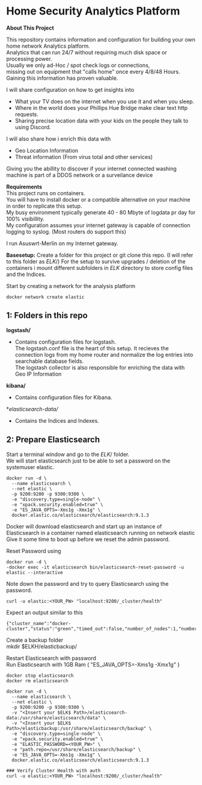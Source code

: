 # Home Security Analytics Platform

**About This Project**  

This repository contains information and configuration for building your own home network Analytics platform.  
Analytics that can run 24/7 without requiring much disk space or processing power.  
Usually we only ad-Hoc / spot check logs or connections,  
missing out on equipment that "calls home" once every 4/8/48 Hours.  
Gaining this information has proven valuable.  
  
I will share configuration on how to get insights into  
 - What your TV does on the internet when you use it and when you sleep.  
 - Where in the world does your Phillips Hue Bridge make clear text http requests.  
 - Sharing precise location data with your kids on the people they talk to using Discord.  

I will also share how i enrich this data with  
  
- Geo Location Information   
- Threat information (From virus total and other services)  
  
Giving you the abillity to discover if your internet connected washing machine is part of a DDOS network or a surveilance device  
  

**Requirements**    
This project runs on containers.    
You will have to install docker or a compatible alternative on your machine in order to replicate this setup.  
My busy environment typically generate 40 - 80 Mbyte of logdata pr day for 100% visibillity.  
My configuration assumes your internet gateway is capable of connection logging to syslog.  (Most routers do support this)  
  
I run Asuswrt-Merlin on my Internet gateway.      


**Basesetup:** 
Create a folder for this project or git clone this repo. (I will refer to this folder as $ELK$/)
For the setup to survive upgrades / deletion of the containers i mount different subfolders in $ELK$ directory to store config files and the Indices. 


Start by creating a network for the analysis platform    
```
docker network create elastic  
```

## 1: Folders in this repo  
  
**logstash/**  
- Contains configuration files for logstash.  
The logstash.conf file is the heart of this setup. It recieves the connection logs from my home router and normalize the log entries into searchable database fields.  
The logstash collector is also responsible for enriching the data with Geo IP Information 
  
  
**kibana/**  
- Contains configuration files for Kibana. 

**elasticsearch-data/*  
- Contains the Indices and Indexes. 



## 2: Prepare Elasticsearch  
  
Start a terminal window and go to the $ELK$/ folder.  
We will start elasticsearch just to be able to set a password on the systemuser elastic.  

```
docker run -d \
  --name elasticsearch \
  --net elastic \
  -p 9200:9200 -p 9300:9300 \
  -e "discovery.type=single-node" \
  -e "xpack.security.enabled=true" \
  -e "ES_JAVA_OPTS=-Xms1g -Xmx1g" \
  docker.elastic.co/elasticsearch/elasticsearch:9.1.3
```
  
Docker will download elasticsearch and start up an instance of Elasticsearch in a container named elasticsearch running on network elastic  
Give it some time to boot up before we reset the admin password.  
  
Reset Password using
```
docker run -d \
-docker exec -it elasticsearch bin/elasticsearch-reset-password -u elastic --interactive 
```

Note down the password and try to query Elasticsearch using the password.

```
curl -u elastic:<YOUR_PW> "localhost:9200/_cluster/health"
```

Expect an output similar to this
```
{"cluster_name":"docker-cluster","status":"green","timed_out":false,"number_of_nodes":1,"number_of_data_nodes":1,"active_primary_shards":70,"active_shards":70,"relocating_shards":0,"initializing_shards":0,"unassigned_shards":11,"unassigned_primary_shards":0,"delayed_unassigned_shards":0,"number_of_pending_tasks":0,"number_of_in_flight_fetch":0,"task_max_waiting_in_queue_millis":0,"active_shards_percent_as_number":86.41975308641975}%
```  
  
Create a backup folder  
mkdir $ELKH/elasticbackup/  
  
Restart Elasticsearch with password  
Run Elasticsearch with 1GB Ram ( "ES_JAVA_OPTS=-Xms1g -Xmx1g" )  

```
docker stop elasticsearch
docker rm elasticsearch

docker run -d \
  --name elasticsearch \
  --net elastic \
  -p 9200:9200 -p 9300:9300 \
  -v "<Insert your $ELK$ Path>/elasticsearch-data:/usr/share/elasticsearch/data" \
  -v "<Insert your $ELK$ Path>/elasticbackup:/usr/share/elasticsearch/backup" \
  -e "discovery.type=single-node" \
  -e "xpack.security.enabled=true" \
  -e "ELASTIC_PASSWORD=<YOUR_PW>" \
  -e "path.repo=/usr/share/elasticsearch/backup" \
  -e "ES_JAVA_OPTS=-Xms1g -Xmx1g" \
  docker.elastic.co/elasticsearch/elasticsearch:9.1.3
  
### Verify Cluster Health with auth
curl -u elastic:<YOUR_PW> "localhost:9200/_cluster/health"  
 ```

